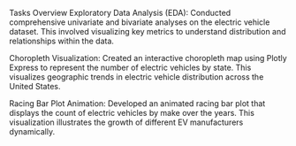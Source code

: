 Tasks Overview
Exploratory Data Analysis (EDA): Conducted comprehensive univariate and bivariate analyses on the electric vehicle dataset. This involved visualizing key metrics to understand distribution and relationships within the data.

Choropleth Visualization: Created an interactive choropleth map using Plotly Express to represent the number of electric vehicles by state. This visualizes geographic trends in electric vehicle distribution across the United States.

Racing Bar Plot Animation: Developed an animated racing bar plot that displays the count of electric vehicles by make over the years. This visualization illustrates the growth of different EV manufacturers dynamically.
